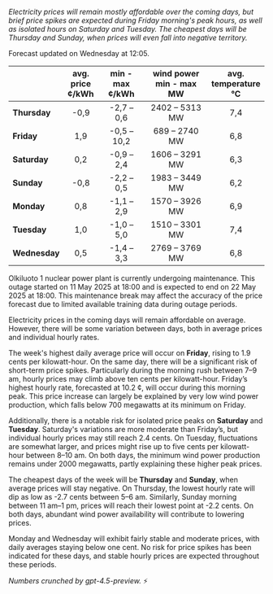 *Electricity prices will remain mostly affordable over the coming days, but brief price spikes are expected during Friday morning's peak hours, as well as isolated hours on Saturday and Tuesday. The cheapest days will be Thursday and Sunday, when prices will even fall into negative territory.*

Forecast updated on Wednesday at 12:05.

|              | avg.<br>price<br>¢/kWh | min - max<br>¢/kWh | wind power<br>min - max<br>MW | avg.<br>temperature<br>°C |
|:-------------|:----------------------:|:------------------:|:-----------------------------:|:--------------------------:|
| **Thursday** |          -0,9          |     -2,7 – 0,6     |         2402 – 5313 MW        |            7,4             |
| **Friday**   |           1,9          |     -0,5 – 10,2    |          689 – 2740 MW        |            6,8             |
| **Saturday** |           0,2          |     -0,9 – 2,4     |         1606 – 3291 MW        |            6,3             |
| **Sunday**   |          -0,8          |     -2,2 – 0,5     |         1983 – 3449 MW        |            6,2             |
| **Monday**   |           0,8          |     -1,1 – 2,9     |         1570 – 3926 MW        |            6,9             |
| **Tuesday**  |           1,0          |     -1,0 – 5,0     |         1510 – 3301 MW        |            7,4             |
| **Wednesday**|           0,5          |     -1,4 – 3,3     |         2769 – 3769 MW        |            6,8             |

Olkiluoto 1 nuclear power plant is currently undergoing maintenance. This outage started on 11 May 2025 at 18:00 and is expected to end on 22 May 2025 at 18:00. This maintenance break may affect the accuracy of the price forecast due to limited available training data during outage periods.

Electricity prices in the coming days will remain affordable on average. However, there will be some variation between days, both in average prices and individual hourly rates.

The week's highest daily average price will occur on **Friday**, rising to 1.9 cents per kilowatt-hour. On the same day, there will be a significant risk of short-term price spikes. Particularly during the morning rush between 7–9 am, hourly prices may climb above ten cents per kilowatt-hour. Friday’s highest hourly rate, forecasted at 10.2 ¢, will occur during this morning peak. This price increase can largely be explained by very low wind power production, which falls below 700 megawatts at its minimum on Friday.

Additionally, there is a notable risk for isolated price peaks on **Saturday** and **Tuesday**. Saturday's variations are more moderate than Friday’s, but individual hourly prices may still reach 2.4 cents. On Tuesday, fluctuations are somewhat larger, and prices might rise up to five cents per kilowatt-hour between 8–10 am. On both days, the minimum wind power production remains under 2000 megawatts, partly explaining these higher peak prices.

The cheapest days of the week will be **Thursday** and **Sunday**, when average prices will stay negative. On Thursday, the lowest hourly rate will dip as low as -2.7 cents between 5–6 am. Similarly, Sunday morning between 11 am–1 pm, prices will reach their lowest point at -2.2 cents. On both days, abundant wind power availability will contribute to lowering prices.

Monday and Wednesday will exhibit fairly stable and moderate prices, with daily averages staying below one cent. No risk for price spikes has been indicated for these days, and stable hourly prices are expected throughout these periods.

*Numbers crunched by gpt-4.5-preview.* ⚡
